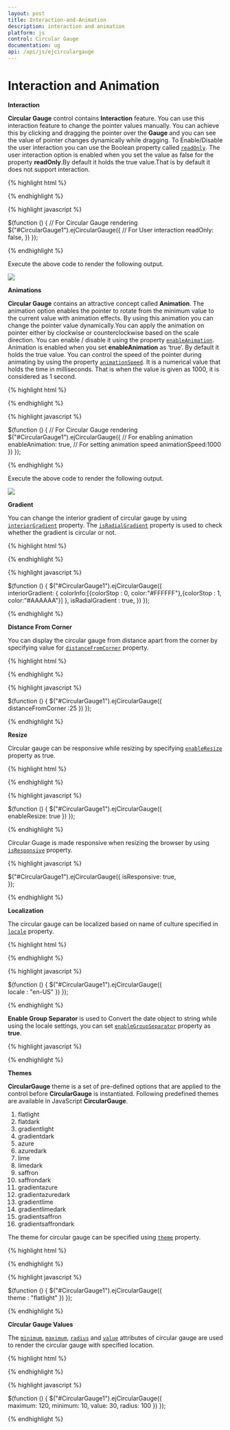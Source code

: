 ```yaml
---
layout: post
title: Interaction-and-Animation
description: interaction and animation
platform: js
control: Circular Gauge
documentation: ug
api: /api/js/ejcirculargauge
---
```


# Interaction and Animation

**Interaction**

**Circular Gauge** control contains **Interaction** feature. You can use this interaction feature to change the pointer values manually. You can achieve this by clicking and dragging the pointer over the **Gauge** and you can see the value of pointer changes dynamically while dragging. To Enable/Disable the user interaction you can use the Boolean property called [`readOnly`](../api/ejcirculargauge#members:readonly). The user interaction option is enabled when you set the value as false for the property **readOnly**.By default it holds the true value.That is by default it does not support interaction. 

{% highlight html %}


  <div id="CircularGauge1">  </div>  


{% endhighlight %}

{% highlight javascript %}

$(function () {
        // For Circular Gauge rendering
        $("#CircularGauge1").ejCircularGauge({
            // For User interaction
            readOnly: false,
        })
    });
   
{% endhighlight %}

Execute the above code to render the following output.

![](/js/CircularGauge/Interaction-and-Animation_images/Interaction-and-Animation_img1.png)

**Animations**

**Circular Gauge** contains an attractive concept called **Animation**. The animation option enables the pointer to rotate from the minimum value to the current value with animation effects. By using this animation you can change the pointer value dynamically.You can apply the animation on  pointer either by clockwise or counterclockwise based on the scale direction. You can enable / disable it using the property [`enableAnimation`](../api/ejcirculargauge#members:enableanimation). Animation is enabled when you set **enableAnimation** as ‘true’. By default it holds the true value. You can control the speed of the pointer during animating by using the property [`animationSpeed`](../api/ejcirculargauge#members:animationspeed). It is a numerical value that holds the time in milliseconds. That is when the value is given as 1000, it is considered as 1 second.

{% highlight html %}

<div id="CircularGauge1"></div>

{% endhighlight %}


{% highlight javascript %}

$(function () {
        // For Circular Gauge rendering
        $("#CircularGauge1").ejCircularGauge({
            // For enabling animation
        enableAnimation: true,
            // For setting animation speed
        animationSpeed:1000
        })
    });

{% endhighlight %}


Execute the above code to render the following output.

![](/js/CircularGauge/Interaction-and-Animation_images/Interaction-and-Animation_img2.png)

**Gradient**

You can change the interior gradient of circular gauge by using [`interiorGradient`](../api/ejcirculargauge#members:interiorgradient) property. The [`isRadialGradient`](../api/ejcirculargauge#members:isradialgradient) property is used to check whether the gradient is circular or not.  

{% highlight html %}

<div id="CircularGauge1"></div>

{% endhighlight %}


{% highlight javascript %}

$(function () {
        $("#CircularGauge1").ejCircularGauge({          
        interiorGradient: { colorInfo:[{colorStop : 0, color:"#FFFFFF"},{colorStop : 1, color:"#AAAAAA"}] },
        isRadialGradient : true,
        })
    });

{% endhighlight %}

**Distance From Corner**

You can display the circular gauge from distance apart from the corner by specifying value for [`distanceFromCorner`](../api/ejcirculargauge#members:distancefromcorner) property. 

{% highlight html %}

<div id="CircularGauge1"></div>

{% endhighlight %}

{% highlight javascript %}

$(function () {
        $("#CircularGauge1").ejCircularGauge({          
        distanceFromCorner :25
        })
    });

{% endhighlight %}

**Resize**

Circular gauge can be responsive while resizing by specifying [`enableResize`](../api/ejcirculargauge#members:enableresize) property as true. 

{% highlight html %}

<div id="CircularGauge1"></div>

{% endhighlight %}


{% highlight javascript %}

$(function () {
        $("#CircularGauge1").ejCircularGauge({          
            enableResize: true
        })
    });

{% endhighlight %}

Circular Guage is made responsive when resizing the browser by using [`isResponsive`](../api/ejcirculargauge#members:isresponsive) property.

{% highlight javascript %}

$("#CircularGauge1").ejCircularGauge({
                    isResponsive: true,                                     
                });

{% endhighlight %}

**Localization**

The circular gauge can be localized based on name of culture specified in [`locale`](../api/ejcirculargauge#members:locale) property.

{% highlight html %}

<div id="CircularGauge1"></div>

{% endhighlight %}


{% highlight javascript %}

$(function () {
        $("#CircularGauge1").ejCircularGauge({          
           locale : "en-US"
        })
    });

{% endhighlight %}

**Enable Group Separator** is used to Convert the date object to string while using the locale settings, you can set [`enableGroupSeparator`](../api/ejcirculargauge#members:enablegroupseparator) property as **true**.

{% highlight javascript %}

<div id="CircularGauge1"></div> 
 
<script>
        $("#CircularGauge1").ejCircularGauge({ 
            locale : "en-US" ,
            enableGroupSeparator: true
            }); 
</script>

{% endhighlight %}

**Themes**

**CircularGauge** theme is a set of pre-defined options that are applied to the control before **CircularGauge** is instantiated. Following predefined themes are available in JavaScript **CircularGauge**.

1. flatlight
2. flatdark
3. gradientlight 
4. gradientdark 
5. azure                      
6. azuredark               
7. lime 
8. limedark
9. saffron
10. saffrondark
11. gradientazure
12. gradientazuredark
13. gradientlime
14. gradientlimedark
15. gradientsaffron
16. gradientsaffrondark

The theme for circular gauge can be specified using [`theme`](../api/ejcirculargauge#members:theme) property.

{% highlight html %}

<div id="CircularGauge1"></div>

{% endhighlight %}

{% highlight javascript %}

$(function () {
        $("#CircularGauge1").ejCircularGauge({          
            theme : "flatlight"
        })
    });

{% endhighlight %}

**Circular Gauge Values**

The [`minimum`](../api/ejcirculargauge#members:minimum), [`maximum`](../api/ejcirculargauge#members:maximum), [`radius`](../api/ejcirculargauge#members:radius) and [`value`](../api/ejcirculargauge#members:value) attributes of circular gauge are used to render the circular gauge with specified location. 

{% highlight html %}

<div id="CircularGauge1"></div>

{% endhighlight %}

{% highlight javascript %}

$(function () {
        $("#CircularGauge1").ejCircularGauge({            
            maximum: 120,
            minimum: 10,
            value: 30,
            radius: 100
        })
    });

{% endhighlight %}
